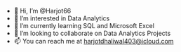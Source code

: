 - 👋 Hi, I’m @Harjot66
- 👀 I’m interested in Data Analytics
- 🌱 I’m currently learning SQL and Microsoft Excel
- 💞️ I’m looking to collaborate on Data Analytics Projects
- 📫 You can reach me at harjotdhaliwal403@icloud.com

<!---
Harjot66/Harjot66 is a ✨ special ✨ repository because its `README.md` (this file) appears on your GitHub profile.
You can click the Preview link to take a look at your changes.
--->
